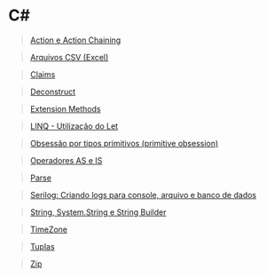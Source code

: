 # C#

> [Action e Action Chaining](./action/)

> [Arquivos CSV (Excel)](./csv/)

> [Claims](./claims/)

> [Deconstruct](./deconstruct/)

> [Extension Methods](./extension-methods/README.md)

> [LINQ - Utilização do Let](./linq-let/README.md)

> [Obsessão por tipos primitivos (primitive obsession)](./primitive-obsession/)

> [Operadores AS e IS](./operators-as-is/)

> [Parse](./parse/)

> [Serilog: Criando logs para console, arquivo e banco de dados](./serilog)

> [String, System.String e String Builder](./string/)

> [TimeZone](./timezone/README.md)

> [Tuplas](./tuplas/)

> [Zip](./zip/)

